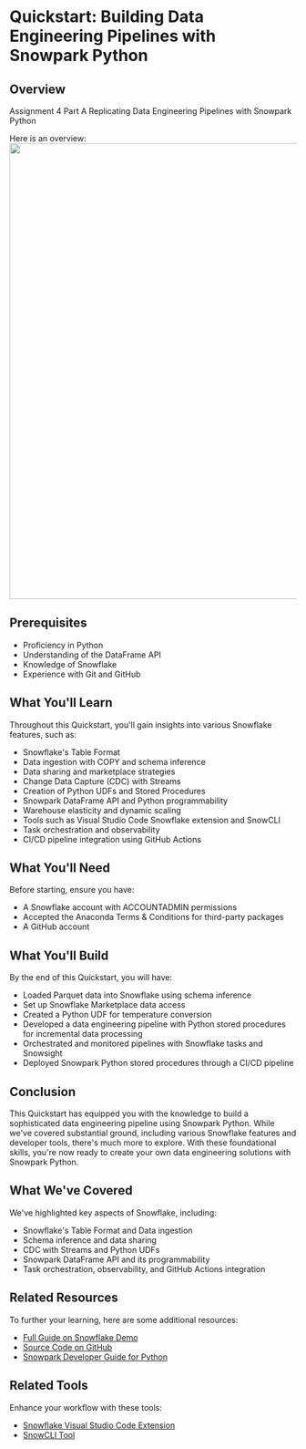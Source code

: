 # Quickstart: Building Data Engineering Pipelines with Snowpark Python

## Overview

Assignment 4 Part A
Replicating Data Engineering Pipelines with Snowpark Python 

Here is an overview:
<img src="images/demo_overview.png" width=800px>
## Prerequisites

- Proficiency in Python
- Understanding of the DataFrame API
- Knowledge of Snowflake
- Experience with Git and GitHub

## What You'll Learn

Throughout this Quickstart, you'll gain insights into various Snowflake features, such as:

- Snowflake's Table Format
- Data ingestion with COPY and schema inference
- Data sharing and marketplace strategies
- Change Data Capture (CDC) with Streams
- Creation of Python UDFs and Stored Procedures
- Snowpark DataFrame API and Python programmability
- Warehouse elasticity and dynamic scaling
- Tools such as Visual Studio Code Snowflake extension and SnowCLI
- Task orchestration and observability
- CI/CD pipeline integration using GitHub Actions

## What You'll Need

Before starting, ensure you have:

- A Snowflake account with ACCOUNTADMIN permissions
- Accepted the Anaconda Terms & Conditions for third-party packages
- A GitHub account

## What You'll Build

By the end of this Quickstart, you will have:

- Loaded Parquet data into Snowflake using schema inference
- Set up Snowflake Marketplace data access
- Created a Python UDF for temperature conversion
- Developed a data engineering pipeline with Python stored procedures for incremental data processing
- Orchestrated and monitored pipelines with Snowflake tasks and Snowsight
- Deployed Snowpark Python stored procedures through a CI/CD pipeline

## Conclusion

This Quickstart has equipped you with the knowledge to build a sophisticated data engineering pipeline using Snowpark Python. While we've covered substantial ground, including various Snowflake features and developer tools, there's much more to explore. With these foundational skills, you're now ready to create your own data engineering solutions with Snowpark Python.

## What We've Covered

We've highlighted key aspects of Snowflake, including:

- Snowflake's Table Format and Data ingestion
- Schema inference and data sharing
- CDC with Streams and Python UDFs
- Snowpark DataFrame API and its programmability
- Task orchestration, observability, and GitHub Actions integration

## Related Resources

To further your learning, here are some additional resources:

- [Full Guide on Snowflake Demo](https://quickstarts.snowflake.com/guide/data_engineering_pipelines_with_snowpark_python/#0)
- [Source Code on GitHub](https://github.com/Snowflake-Labs/sfguide-data-engineering-with-snowpark-python)
- [Snowpark Developer Guide for Python](https://docs.snowflake.com/en/developer-guide/snowpark/python/index)


## Related Tools

Enhance your workflow with these tools:

- [Snowflake Visual Studio Code Extension](#)
- [SnowCLI Tool](#)

